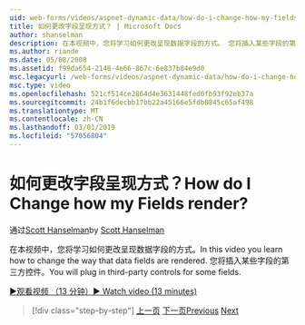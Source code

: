 ```yaml
---
uid: web-forms/videos/aspnet-dynamic-data/how-do-i-change-how-my-fields-render
title: 如何更改字段呈现方式？ | Microsoft Docs
author: shanselman
description: 在本视频中，您将学习如何更改呈现数据字段的方式。 您将插入某些字段的第三方控件。
ms.author: riande
ms.date: 05/08/2008
ms.assetid: f99da654-2148-4e66-867c-6e837b84e9d0
msc.legacyurl: /web-forms/videos/aspnet-dynamic-data/how-do-i-change-how-my-fields-render
msc.type: video
ms.openlocfilehash: 521cf514ce2864d4e3631448fed0fb93f92eb37a
ms.sourcegitcommit: 24b1f6decbb17bb22a45166e5fdb0845c65af498
ms.translationtype: MT
ms.contentlocale: zh-CN
ms.lasthandoff: 03/01/2019
ms.locfileid: "57056804"
---
```

<a name="how-do-i-change-how-my-fields-render"></a><span data-ttu-id="be2b7-105">如何更改字段呈现方式？</span><span class="sxs-lookup"><span data-stu-id="be2b7-105">How do I Change how my Fields render?</span></span>
====================
<span data-ttu-id="be2b7-106">通过[Scott Hanselman](https://github.com/shanselman)</span><span class="sxs-lookup"><span data-stu-id="be2b7-106">by [Scott Hanselman](https://github.com/shanselman)</span></span>

<span data-ttu-id="be2b7-107">在本视频中，您将学习如何更改呈现数据字段的方式。</span><span class="sxs-lookup"><span data-stu-id="be2b7-107">In this video you learn how to change the way that data fields are rendered.</span></span> <span data-ttu-id="be2b7-108">您将插入某些字段的第三方控件。</span><span class="sxs-lookup"><span data-stu-id="be2b7-108">You will plug in third-party controls for some fields.</span></span>

[<span data-ttu-id="be2b7-109">&#9654;观看视频 （13 分钟）</span><span class="sxs-lookup"><span data-stu-id="be2b7-109">&#9654; Watch video (13 minutes)</span></span>](https://channel9.msdn.com/Blogs/ASP-NET-Site-Videos/how-do-i-change-how-my-fields-render)

> [!div class="step-by-step"]
> <span data-ttu-id="be2b7-110">[上一页](how-do-i-enable-inline-gridview-editing.md)
> [下一页](how-do-i-handle-business-logic-exceptions.md)</span><span class="sxs-lookup"><span data-stu-id="be2b7-110">[Previous](how-do-i-enable-inline-gridview-editing.md)
[Next](how-do-i-handle-business-logic-exceptions.md)</span></span>
